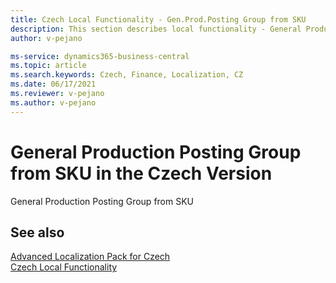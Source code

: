 ```yaml
---
title: Czech Local Functionality - Gen.Prod.Posting Group from SKU
description: This section describes local functionality - General Product Posting Group from SKU in the Czech version of Business Central.
author: v-pejano

ms-service: dynamics365-business-central
ms.topic: article
ms.search.keywords: Czech, Finance, Localization, CZ
ms.date: 06/17/2021
ms.reviewer: v-pejano
ms.author: v-pejano
---
```


# General Production Posting Group from SKU in the Czech Version

General Production Posting Group from SKU

## See also

[Advanced Localization Pack for Czech](ui-extensions-advanced-localization-pack-cz.md)  
[Czech Local Functionality](czech-local-functionality.md)  

